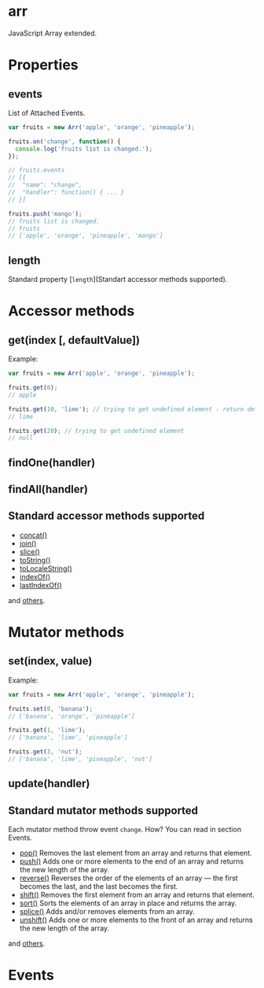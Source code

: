 arr
===

JavaScript Array extended.


Properties
==========

events
------

List of Attached Events.

```javascript
var fruits = new Arr('apple', 'orange', 'pineapple');

fruits.on('change', function() {
  console.log('fruits list is changed.');
});

// fruits.events
// [{
//  "name": "change",
//  "handler": function() { ... }
// }]

fruits.push('mango');
// fruits list is changed.
// fruits
// ['apple', 'orange', 'pineapple', 'mango']
```

length
------

Standard property [```length```](Standart accessor methods supported).


Accessor methods
================

get(index [, defaultValue])
----------------------------

Example:
```javascript
var fruits = new Arr('apple', 'orange', 'pineapple');

fruits.get(0);
// apple

fruits.get(10, 'lime'); // trying to get undefined element - return defaultValue
// lime

fruits.get(20); // trying to get undefined element
// null
```

findOne(handler)
-----------------

findAll(handler)
-----------------

Standard accessor methods supported
-----------------------------------

* [concat()](https://developer.mozilla.org/en-US/docs/Web/JavaScript/Reference/Global_Objects/Array/concat)
* [join()](https://developer.mozilla.org/en-US/docs/Web/JavaScript/Reference/Global_Objects/Array/join)
* [slice()](https://developer.mozilla.org/en-US/docs/Web/JavaScript/Reference/Global_Objects/Array/slice)
* [toString()](https://developer.mozilla.org/en-US/docs/Web/JavaScript/Reference/Global_Objects/Array/toString)
* [toLocaleString()](https://developer.mozilla.org/en-US/docs/Web/JavaScript/Reference/Global_Objects/Array/toLocaleString)
* [indexOf()](https://developer.mozilla.org/en-US/docs/Web/JavaScript/Reference/Global_Objects/Array/indexOf)
* [lastIndexOf()](https://developer.mozilla.org/en-US/docs/Web/JavaScript/Reference/Global_Objects/Array/lastIndexOf)

and [others](https://developer.mozilla.org/en/docs/Web/JavaScript/Reference/Global_Objects/Array#Accessor_methods).

Mutator methods
===============

set(index, value)
-----------------

Example:
```javascript
var fruits = new Arr('apple', 'orange', 'pineapple');

fruits.set(0, 'banana');
// ['banana', 'orange', 'pineapple']

fruits.get(1, 'lime');
// ['banana', 'lime', 'pineapple']

fruits.get(3, 'nut');
// ['banana', 'lime', 'pineapple', 'nut']
```

update(handler)
----------------

Standard mutator methods supported
----------------------------------

Each mutator method throw event ```change```. How? You can read in section Events.

* [pop()](https://developer.mozilla.org/en-US/docs/Web/JavaScript/Reference/Global_Objects/Array/pop) Removes the last element from an array and returns that element.
* [push()](https://developer.mozilla.org/en-US/docs/Web/JavaScript/Reference/Global_Objects/Array/push) Adds one or more elements to the end of an array and returns the new length of the array.
* [reverse()](https://developer.mozilla.org/en-US/docs/Web/JavaScript/Reference/Global_Objects/Array/reverse) Reverses the order of the elements of an array — the first becomes the last, and the last becomes the first.
* [shift()](https://developer.mozilla.org/en-US/docs/Web/JavaScript/Reference/Global_Objects/Array/shift) Removes the first element from an array and returns that element.
* [sort()](https://developer.mozilla.org/en-US/docs/Web/JavaScript/Reference/Global_Objects/Array/sort) Sorts the elements of an array in place and returns the array.
* [splice()](https://developer.mozilla.org/en-US/docs/Web/JavaScript/Reference/Global_Objects/Array/splice) Adds and/or removes elements from an array.
* [unshift()](https://developer.mozilla.org/en-US/docs/Web/JavaScript/Reference/Global_Objects/Array/unshift) Adds one or more elements to the front of an array and returns the new length of the array.

and [others](https://developer.mozilla.org/en/docs/Web/JavaScript/Reference/Global_Objects/Array#Mutator_methods).

Events
======

